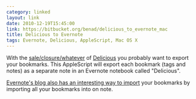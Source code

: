 ```yaml
---
category: linked
layout: link
date: 2010-12-19T15:45:00
link: https://bitbucket.org/benad/delicious_to_evernote_mac
title: Delicious to Evernote
tags: Evernote, Delicious, AppleScript, Mac OS X
---
```


With the [sale/closure/whatever](http://techcrunch.com/2010/12/16/is-yahoo-shutting-down-del-icio-us/ "Is Yahoo Shutting Down Del.icious?") of [Delicious](http://delicious.com/) you probably want to export your bookmarks. This AppleScript will export each bookmark (tags and notes) as a separate note in an Evernote notebook called "Delicious".

[Evernote's blog also has an interesting way to import](http://blog.evernote.com/2010/12/16/making-the-transition-from-delicious-to-evernote/ "Making the transition from Delicious to Evernote") your bookmarks by importing all your bookmarks into on note.
